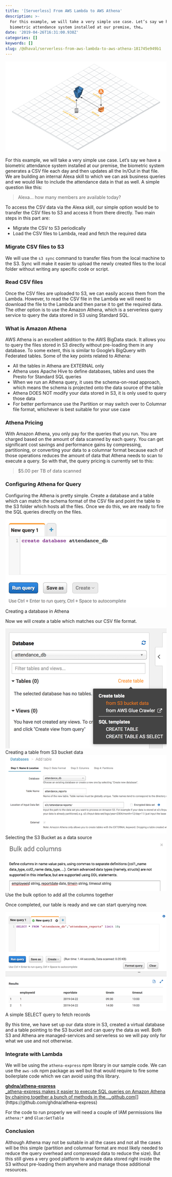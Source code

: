 ```yaml
---
title: '[Serverless] From AWS Lambda to AWS Athena'
description: >-
  For this example, we will take a very simple use case. Let’s say we have a
  biometric attendance system installed at our premise, the…
date: '2019-04-26T16:31:00.938Z'
categories: []
keywords: []
slug: /@dhaval/serverless-from-aws-lambda-to-aws-athena-181745e949b1
---
```


![](../img/1__RJNJkH0EBjB5KbgJ8uPn0A.png)

For this example, we will take a very simple use case. Let’s say we have a biometric attendance system installed at our premise, the biometric system generates a CSV file each day and then updates all the In/Out in that file. We are building an internal Alexa skill to which we can ask business queries and we would like to include the attendance data in that as well. A simple question like this:

> Alexa… how many members are available today?

To access the CSV data via the Alexa skill, our simple option would be to transfer the CSV files to S3 and access it from there directly. Two main steps in this part are:

*   Migrate the CSV to S3 periodically
*   Load the CSV files to Lambda, read and fetch the required data

### Migrate CSV files to S3

We will use the `s3 sync` command to transfer files from the local machine to the S3. Sync will make it easier to upload the newly created files to the local folder without writing any specific code or script.

### Read CSV files

Once the CSV files are uploaded to S3, we can easily access them from the Lambda. However, to read the CSV file in the Lambda we will need to download the file to the Lambda and then parse it to get the required data. The other option is to use the Amazon Athena, which is a serverless query service to query the data stored in S3 using Standard SQL.

### What is Amazon Athena

AWS Athena is an excellent addition to the AWS BigData stack. It allows you to query the files stored in S3 directly without pre-loading them in any database. To some extent, this is similar to Google’s BigQuery with Federated tables. Some of the key points related to Athena:

*   All the tables in Athena are EXTERNAL only
*   Athena uses Apache Hive to define databases, tables and uses the Presto for Standard SQL queries
*   When we run an Athena query, it uses the schema-on-read approach, which means the schema is projected onto the data source of the table
*   Athena DOES NOT modify your data stored in S3, it is only used to query those data
*   For better performance use the Partition or may switch over to Columnar file format, whichever is best suitable for your use case

### Athena Pricing

With Amazon Athena, you only pay for the queries that you run. You are charged based on the amount of data scanned by each query. You can get significant cost savings and performance gains by compressing, partitioning, or converting your data to a columnar format because each of those operations reduces the amount of data that Athena needs to scan to execute a query. So with that, the query pricing is currently set to this:

> $5.00 per TB of data scanned

### Configuring Athena for Query

Configuring the Athena is pretty simple. Create a database and a table which can match the schema format of the CSV file and point the table to the S3 folder which hosts all the files. Once we do this, we are ready to fire the SQL queries directly on the files.

![Creating a database in Athena](../img/1__OfiQXUWCsMTotPOZo__YBog.png)
Creating a database in Athena

Now we will create a table which matches our CSV file format.

![Creating a table from S3 bucket data](../img/1__RYjJZus2jxXyzUEQ52iAdQ.png)
Creating a table from S3 bucket data![Selecting the S3 Bucket as a data source](../img/1__ewkRmBwkeB6kDB62wV1__TA.png)
Selecting the S3 Bucket as a data source![Use the bulk option to add all the columns together](../img/1__g__d6wGdkXjMt5DCiDuvz7A.png)
Use the bulk option to add all the columns together

Once completed, our table is ready and we can start querying now.

![A simple SELECT query to fetch records](../img/1__vwtxmt9142yinJBmHel__yQ.png)
A simple SELECT query to fetch records

By this time, we have set up our data store in S3, created a virtual database and a table pointing to the S3 bucket and can query the data as well. Both S3 and Athena are managed-services and serverless so we will pay only for what we use and not otherwise.

### Integrate with Lambda

We will be using the `athena-express` npm library in our sample code. We can use the `aws-sdk` npm package as well but that would require to fire some boilerplate code which we can avoid using this library.

[**ghdna/athena-express**  
_athena-express makes it easier to execute SQL queries on Amazon Athena by chaining together a bunch of methods in the…_github.com](https://github.com/ghdna/athena-express "https://github.com/ghdna/athena-express")[](https://github.com/ghdna/athena-express)

For the code to run properly we will need a couple of IAM permissions like `athena:*` and `Glue:GetTable`

### Conclusion

Although Athena may not be suitable in all the cases and not all the cases will be this simple (partition and columnar format are most likely needed to reduce the query overhead and compressed data to reduce the size). But this still gives a very good platform to analyze data stored right inside the S3 without pre-loading them anywhere and manage those additional resources.